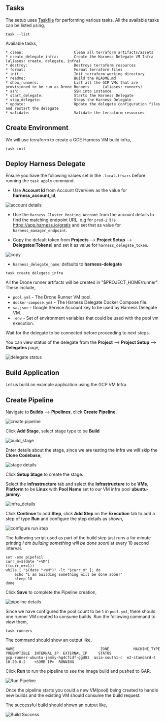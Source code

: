 ## Tasks

The setup uses [Taskfile](https://taskfile.dev) for performing various tasks. All the available tasks can be listed using,

```shell
task --list  
```

Available tasks,

```shell
* clean:                       Clean all terraform artifacts/assets
* create_delegate_infra:       Create the Harness Delegate VM Infra      (aliases: create, delegate, infra)
* destroy:                     Destroys terraform resources
* format:                      Format terraform files
* init:                        Init terraform working directory
* readme:                      Build the README.md
* show_runners:                List all the GCP VMs that are provisioned to be run as Drone Runners      (aliases: runners)
* ssh:                         SSH into instance
* start_delegate:              Starts the Harness Delegate
* stop_delegate:               Stops the Harness Delegate
* update:                      Update the delegate configuration files and restart the delegate
* validate:                    Validate the terraform resources
```

## Create Environment

We will use terraform to create a GCE Harness VM build infra,

```shell
task init
```
  
## Deploy Harness Delegate

Ensure you have the following values set in the `.local.tfvars` before running the `task apply` command.

- Use **Account Id** from Account Overview as the value for **harness_account_id**,

![account details](docs/images/account_details.png)

- Use the `Harness Cluster Hosting Account` from the account details to find the matching endpoint URL. e.g for `prod-2` it is <https://app.harness.io/gratis> and set that as value for `harness_manager_endpoint`.

- Copy the default token from **Projects** --> **Project Setup** --> **Delegates**(**Tokens**) and set it as value for `harness_delegate_token`.

![copy](docs/images/harness_delegate_default_token.png)

- `harness_delegate_name`: defaults to **harness-delegate**

```shell
task create_delegate_infra
```

All the Drone runner artifacts will be created in "$PROJECT_HOME/runner". These include,

- `pool.yml`  - The Drone Runner VM pool.
- `docker-compose.yml` - The Harness Delegate Docker Compose file.
- `sa.json` - Google Service Account key to be used by Harness Delegate VM.
- `.env` - Set of environment variables that could be used with the pool vm execution.

Wait for the delegate to be connected before proceeding to next steps.

You can view status of the delegate from the **Project** --> **Project Setup** --> **Delegates** page,

![delegate status](docs/images/delegate_connected.png)
  
## Build Application

Let us build an example application using the GCP VM Infra.

## Create Pipeline

Navigate to **Builds** --> **Pipelines**, click **Create Pipeline**.

![create pipeline](docs/images/create_pipeline.png)

Click **Add Stage**, select stage type to be **Build**

![build_stage](docs/images/add_build_stage.png)

Enter details about the stage, since we are testing the infra we will skip the **Clone Codebase**,

![stage details](docs/images/stage_details.png)

Click **Setup Stage** to create the stage.

Select the **Infrastructure** tab and select the **Infrastructure** to be **VMs**, **Platform** to be **Linux** with **Pool Name** set to our VM infra pool **ubuntu-jammy**.

![infra_details](docs/images/infra_details.png)

Click **Continue** to add **Step**, click **Add Step** on the **Execution** tab to add a step of type **Run** and configure the step details as shown,

![configure run step](docs/images/configure_run_step.png)

The following script used as part of the build step just runs a for minute printing _I am building something will be done soon!_ at every 10 second interval.

```shell
set -exo pipefail
curr_m=$(date "+%M")
((curr_m+=1))
while [ "$(date "+%M")" -lt "$curr_m" ]; do
    echo "I am building something will be done soon!"
    sleep 10
done
```

Click **Save** to complete the Pipeline creation,

![pipeline details](docs/images/pipeline_overview.png)

Since we have configured the pool count to be `1` in `pool.yml`, there should one runner VM created to consume builds. Run the following command to view them,

```shell
task runners
```

The command should show an output like,

```shell
NAME                                       ZONE           MACHINE_TYPE   PREEMPTIBLE  INTERNAL_IP  EXTERNAL_IP     STATUS
gcp-runner-ubuntu-jammy-hg4cfidf-ggd83  asia-south1-c  e2-standard-4               10.20.0.2    <SOME IP>  RUNNING
```

Click **Run** to run the pipeline to see the image build and pushed to GAR.

![Run Pipeline](docs/images/run_pipeline.png)

Once the pipeline starts you could a new VM(pool) being created to handle new builds and the existing VM should consume the build request.

The successful build should shown an output like,

![Build Success](docs/images/build_success.png)
